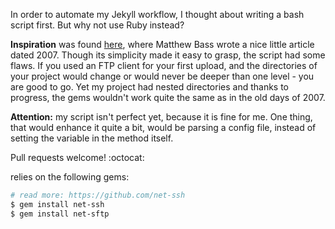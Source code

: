 In order to automate my Jekyll workflow, I thought about writing a bash script first. But why not use Ruby instead?

__Inspiration__ was found [here](https://www.infoq.com/articles/ruby-file-upload-ssh-intro), where Matthew Bass wrote a nice little article dated 2007. Though its simplicity made it easy to grasp, the script had some flaws. If you used an FTP client for your first upload, and the directories of your project would change or would never be deeper than one level - you are good to go. Yet my project had nested directories and thanks to progress, the gems wouldn't work quite the same as in the old days of 2007.

__Attention:__ my script isn't perfect yet, because it is fine for me. One thing, that would enhance it quite a bit, would be parsing a config file, instead of setting the variable in the method itself.

Pull requests welcome! :octocat:

relies on the following gems:

``` bash
# read more: https://github.com/net-ssh
$ gem install net-ssh
$ gem install net-sftp
```
